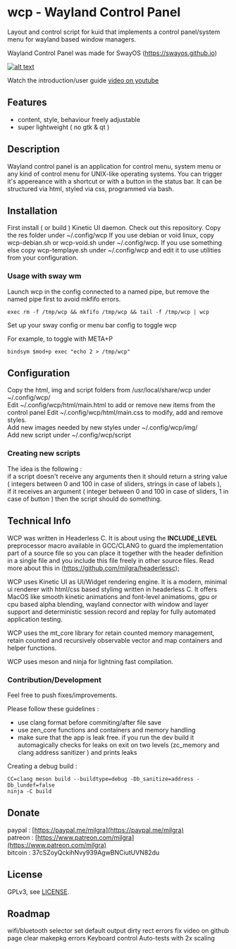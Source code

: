 # wcp - Wayland Control Panel

Layout and control script for kuid that implements a control panel/system menu for wayland based window managers.

Wayland Control Panel was made for SwayOS (https://swayos.github.io)

[![alt text](screenshot.png)](https://www.youtube.com/watch?v=36wwQSg9PSk)

Watch the introduction/user guide [video on youtube](https://www.youtube.com/watch?v=36wwQSg9PSk)

## Features ##

- content, style, behaviour freely adjustable
- super lightweight ( no gtk & qt )

## Description ##

Wayland control panel is an application for control menu, system menu or any kind of control menu for UNIX-like operating systems.
You can trigger it's appereance with a shortcut or with a button in the status bar.
It can be structured via html, styled via css, programmed via bash.

## Installation

First install ( or build ) Kinetic UI daemon.
Check out this repository.
Copy the res folder under ~/.config/wcp
If you use debian or void linux, copy wcp-debian.sh or wcp-void.sh under ~/.config/wcp.
If you use something else copy wcp-templaye.sh under ~/.config/wcp and edit it to use utilities from your configuration.

### Usage with sway wm

Launch wcp in the config connected to a named pipe, but remove the named pipe first to avoid mkfifo errors.

```
exec rm -f /tmp/wcp && mkfifo /tmp/wcp && tail -f /tmp/wcp | wcp
```

Set up your sway config or menu bar config to toggle wcp

For example, to toggle with META+P
```
bindsym $mod+p exec "echo 2 > /tmp/wcp"
```

## Configuration

Copy the html, img and script folders from /usr/local/share/wcp under ~/.config/wcp/  
Edit ~/.config/wcp/html/main.html to add or remove new items from the control panel
Edit ~/.config/wcp/html/main.css to modify, add and remove styles.  
Add new images needed by new styles under ~/.config/wcp/img/  
Add new script under ~/.config/wcp/script  

### Creating new scripts

The idea is the following :  
if a script doesn't receive any arguments then it should return a string value ( integers between 0 and 100 in case of sliders, strings in case of labels ),  
if it receives an argument ( integer between 0 and 100 in case of sliders, 1 in case of button ) then the script should do something.

## Technical Info ##

WCP was written in Headerless C. It is about using the __INCLUDE_LEVEL__ preprocessor macro available in GCC/CLANG to guard the implementation part of a source file so you can place it together with the header definition in a single file and you include this file freely in other source files. Read more about this in (https://github.com/milgra/headerlessc);

WCP uses Kinetic UI as UI/Widget rendering engine. It is a modern, minimal ui renderer with html/css based stylimg written in headerless C. It offers MacOS like smooth kinetic animations and font-level animatioms, gpu or cpu based alpha blending, wayland connector with window and layer support and deterministic session record and replay for fully automated application testing.

WCP uses the mt_core library for retain counted memory management, retain counted and recursively observable vector and map containers and helper functions.

WCP uses meson and ninja for lightning fast compilation.

### Contribution/Development ##

Feel free to push fixes/improvements.

Please follow these guidelines :

- use clang format before commiting/after file save
- use zen_core functions and containers and memory handling
- make sure that the app is leak free. if you run the dev build it automagically checks for leaks on exit on two levels (zc_memory and clang address sanitizer ) and prints leaks

Creating a debug build :

```
CC=clang meson build --buildtype=debug -Db_sanitize=address -Db_lundef=false
ninja -C build
```

## Donate ##

paypal : [https://paypal.me/milgra](https://paypal.me/milgra)  
patreon : [https://www.patreon.com/milgra](https://www.patreon.com/milgra)  
bitcoin : 37cSZoyQckihNvy939AgwBNCiutUVN82du  

## License ##

GPLv3, see [LICENSE](/LICENSE).

## Roadmap ##

wifi/bluetooth selector
set default output
dirty rect errors fix
video on github page
clear makepkg errors
Keyboard control
Auto-tests with 2x scaling